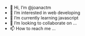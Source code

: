 - 👋 Hi, I’m @joanactm
- 👀 I’m interested in web developing
- 🌱 I’m currently learning javascript
- 💞️ I’m looking to collaborate on ...
- 📫 How to reach me ...

<!---
joanactm/joanactm is a ✨ special ✨ repository because its `README.md` (this file) appears on your GitHub profile.
You can click the Preview link to take a look at your changes.
--->
